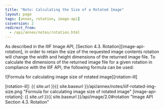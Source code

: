 ```yaml
---
title: "Note: Calculating the Size of a Rotated Image"
layout: page
tags: [annex, rotation, image-api]
cssversion: 2
redirect_from:
  - /api/annex/notes/rotation.html
---
```



As described in the IIIF Image API, [Section 4.3. Rotation][image-api-rotation], in order to retain the size of the requested image contents rotation will change the width and height dimensions of the returned image file. To calculate the dimensions of the returned image file for a given rotation in compliance with the IIIF API, the following formula can be used:

![Formula for calculating image size of rotated image][rotation-ill]

[rotation-ill]: {{ site.url }}{{ site.baseurl }}/api/annex/notes/iiif-rotated-img-size.png "Formula for calculating image size of rotated image"
[image-api-rotation]: {{ site.url }}{{ site.baseurl }}/api/image/2.0#rotation "Image API Section 4.3. Rotation"
